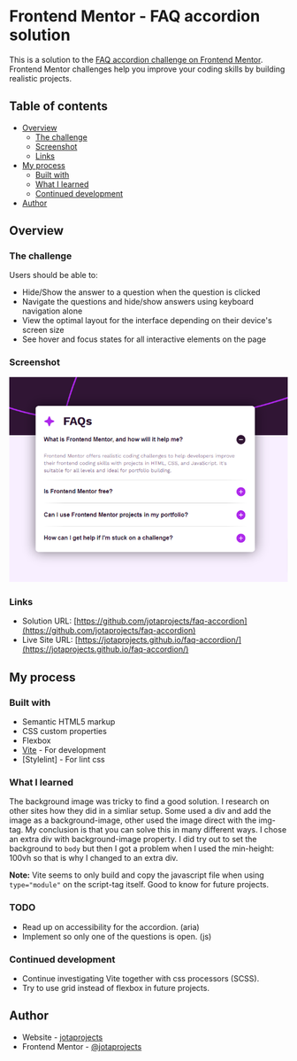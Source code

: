 # Frontend Mentor - FAQ accordion solution

This is a solution to the [FAQ accordion challenge on Frontend Mentor](https://www.frontendmentor.io/challenges/faq-accordion-wyfFdeBwBz). Frontend Mentor challenges help you improve your coding skills by building realistic projects. 

## Table of contents

- [Overview](#overview)
  - [The challenge](#the-challenge)
  - [Screenshot](#screenshot)
  - [Links](#links)
- [My process](#my-process)
  - [Built with](#built-with)
  - [What I learned](#what-i-learned)
  - [Continued development](#continued-development)
- [Author](#author)

## Overview

### The challenge

Users should be able to:

- Hide/Show the answer to a question when the question is clicked
- Navigate the questions and hide/show answers using keyboard navigation alone
- View the optimal layout for the interface depending on their device's screen size
- See hover and focus states for all interactive elements on the page

### Screenshot

![](./screenshot.png)

### Links

- Solution URL: [https://github.com/jotaprojects/faq-accordion](https://github.com/jotaprojects/faq-accordion)
- Live Site URL: [https://jotaprojects.github.io/faq-accordion/](https://jotaprojects.github.io/faq-accordion/)

## My process

### Built with

- Semantic HTML5 markup
- CSS custom properties
- Flexbox
- [Vite](https://vitejs.dev/) - For development
- [Stylelint] - For lint css

### What I learned

The background image was tricky to find a good solution. I research on other sites how they did in a simliar setup. Some used a div and add the image as a background-image, other used the image direct with the img-tag. 
My conclusion is that you can solve this in many different ways. 
I chose an extra div with background-image property. I did try out to set the background to `body` but then I got a problem when I used the min-height: 100vh so that is why I changed to an extra div. 

**Note:** Vite seems to only build and copy the javascript file when using `type="module"` on the script-tag itself. Good to know for future projects. 

### TODO

- Read up on accessibility for the accordion. (aria)
- Implement so only one of the questions is open. (js) 

### Continued development

- Continue investigating Vite together with css processors (SCSS). 
- Try to use grid instead of flexbox in future projects. 

## Author

- Website - [jotaprojects](https://jotaprojects.se)
- Frontend Mentor - [@jotaprojects](https://www.frontendmentor.io/profile/jotaprojects)
